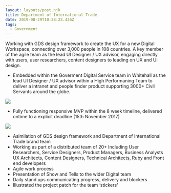 ```yaml
---
layout: layouts/post.njk
title: Department of International Trade
date: 2019-08-29T10:28:23.426Z
tags:
  - Government
---
```

Working with GDS design framework to create the UX for a new Digital Workspace, connecting over 3,000 people in 108 countries. A key member of the agile team as the lead UI Designer / UX advisor, engaging directly with users, user researchers, content designers to leading on UX and UI design.





* Embedded within the Goverment Digital Service team in Whitehall as the lead UI Designer / UX advisor within a High Performaning Team to deliver a intranet and people finder product supporting 3000+ Civil Servants around the globe.

![](/images/demo-image-1.jpg)

* Fully functioning responsive MVP within the 8 week timeline, delivered ontime to a explicit deadline (15th November 2017)

![](/images/demo-image-2.jpg)

* Asimilation of GDS design framework and Department of International Trade brand team
* Working as part of a distributed team of 20+ Including User Researchers, Service Designers, Product Managers, Business Analysts UX Architects, Content Designers, Technical Architects, Ruby and Front end developers
* Agile work process
* Presentation of Show and Tells to the wider Digital team
* Daily stand ups communicating progress, delivery and blockers
* Illustrated the project patch for the team ‘stickers'
